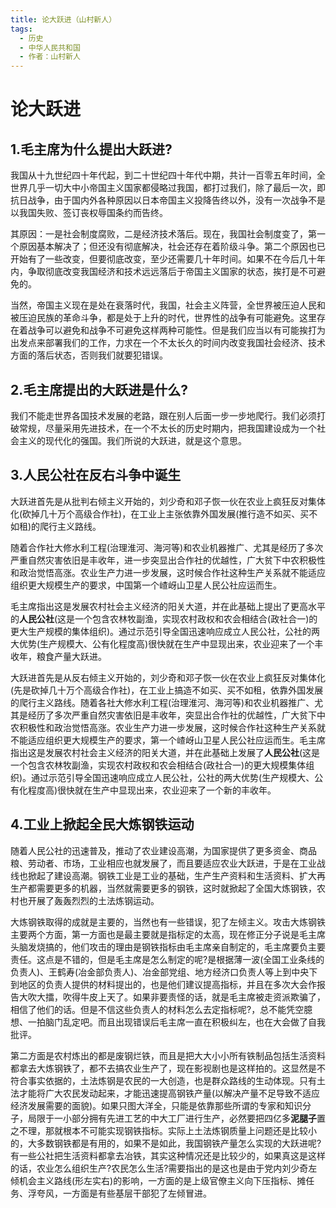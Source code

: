 ```yaml
---
title: 论大跃进（山村新人）
tags:
  - 历史
  - 中华人民共和国
  - 作者：山村新人
---
```


# 论大跃进

## 1.毛主席为什么提出大跃进?

我国从十九世纪四十年代起，到二十世纪四十年代中期，共计一百零五年时间，全世界几乎一切大中小帝国主义国家都侵略过我国，都打过我们，除了最后一次，即抗日战争，由于国内外各种原因以日本帝国主义投降告终以外，没有一次战争不是以我国失败、签订丧权辱国条约而告终。

其原因：一是社会制度腐败，二是经济技术落后。现在，我国社会制度变了，第一个原因基本解决了；但还没有彻底解决，社会还存在着阶级斗争。第二个原因也已开始有了一些改变，但要彻底改变，至少还需要几十年时间。如果不在今后几十年内，争取彻底改变我国经济和技术远远落后于帝国主义国家的状态，挨打是不可避免的。

当然，帝国主义现在是处在衰落时代，我国，社会主义阵营，全世界被压迫人民和被压迫民族的革命斗争，都是处于上升的时代，世界性的战争有可能避免。这里存在着战争可以避免和战争不可避免这样两种可能性。但是我们应当以有可能挨打为出发点来部署我们的工作，力求在一个不太长久的时间内改变我国社会经济、技术方面的落后状态，否则我们就要犯错误。

## 2.毛主席提出的大跃进是什么?
我们不能走世界各国技术发展的老路，跟在别人后面一步一步地爬行。我们必须打破常规，尽量采用先进技术，在一个不太长的历史时期内，把我国建设成为一个社会主义的现代化的强国。我们所说的大跃进，就是这个意思。

## 3.人民公社在反右斗争中诞生

大跃进首先是从批判右倾主义开始的，刘少奇和邓子恢一伙在农业上疯狂反对集体化(砍掉几十万个高级合作社)，在工业上主张依靠外国发展(推行造不如买、买不如租)的爬行主义路线。

随着合作社大修水利工程(治理淮河、海河等)和农业机器推广、尤其是经历了多次严重自然灾害依旧是丰收年，进一步突显出合作社的优越性，广大贫下中农积极性和政治觉悟高涨。农业生产力进一步发展，这时候合作社这种生产关系就不能适应组织更大规模生产的要求，中国第一个嵖岈山卫星人民公社应运而生。

毛主席指出这是发展农村社会主义经济的阳关大道，并在此基础上提出了更高水平的**人民公社**(这是一个包含农林牧副渔，实现农村政权和农会相结合(政社合一)的更大生产规模的集体组织)。通过示范引导全国迅速响应成立人民公社，公社的两大优势(生产规模大、公有化程度高)很快就在生产中显现出来，农业迎来了一个丰收年，粮食产量大跃进。

大跃进首先是从反右倾主义开始的，刘少奇和邓子恢一伙在农业上疯狂反对集体化(先是砍掉几十万个高级合作社)，在工业上搞造不如买、买不如租，依靠外国发展的爬行主义路线。随着各社大修水利工程(治理淮河、海河等)和农业机器推广、尤其是经历了多次严重自然灾害依旧是丰收年，突显出合作社的优越性，广大贫下中农积极性和政治觉悟高涨。农业生产力进一步发展，这时候合作社这种生产关系就不能适应组织更大规模生产的要求，第一个嵖岈山卫星人民公社应运而生。毛主席指出这是发展农村社会主义经济的阳关大道，并在此基础上发展了**人民公社**(这是一个包含农林牧副渔，实现农村政权和农会相结合(政社合一)的更大规模集体组织)。通过示范引导全国迅速响应成立人民公社，公社的两大优势(生产规模大、公有化程度高)很快就在生产中显现出来，农业迎来了一个新的丰收年。

## 4.工业上掀起全民大炼钢铁运动

随着人民公社的迅速普及，推动了农业建设高潮，为国家提供了更多资金、商品粮、劳动者、市场，工业相应也就发展了，而且要适应农业大跃进，于是在工业战线也掀起了建设高潮。钢铁工业是工业的基础，生产生产资料和生活资料、扩大再生产都需要更多的机器，当然就需要更多的钢铁，这时就掀起了全国大炼钢铁，农村也开展了轰轰烈烈的土法炼钢运动。

大炼钢铁取得的成就是主要的，当然也有一些错误，犯了左倾主义。攻击大炼钢铁主要两个方面，第一方面也是最主要就是指标定的太高，现在修正分子说是毛主席头脑发烧搞的，他们攻击的理由是钢铁指标由毛主席亲自制定的，毛主席要负主要责任。这点是不错的，但是毛主席是怎么制定的呢?是根据薄一波(全国工业条线的负责人)、王鹤寿(冶金部负责人)、冶金部党组、地方经济口负责人等上到中央下到地区的负责人提供的材料提出的，也是他们建议提高指标，并且在多次大会作报告大吹大擂，吹得牛皮上天了。如果非要责怪的话，就是毛主席被走资派欺骗了，相信了他们的话。但是不信这些负责人的材料怎么去定指标呢?，总不能凭空臆想、一拍脑门乱定吧。而且出现错误后毛主席一直在积极纠左，也在大会做了自我批评。

第二方面是农村炼出的都是废钢烂铁，而且是把大大小小所有铁制品包括生活资料都拿去大炼钢铁了，都不去搞农业生产了，现在影视剧也是这样拍的。这显然是不符合事实依据的，土法炼钢是农民的一大创造，也是群众路线的生动体现。只有土法才能将广大农民发动起来，才能迅速提高钢铁产量(以解决产量不足导致不适应经济发展需要的面貌)。如果只图大洋全，只能是依靠那些所谓的专家和知识分子，局限于一小部分拥有先进工艺的中大工厂进行生产，必然要把四亿多**泥腿子**置之不理，那就根本不可能实现钢铁指标。实际上土法炼钢质量上问题还是比较小的，大多数钢铁都是有用的，如果不是如此，我国钢铁产量怎么实现的大跃进呢?有一些公社把生活资料都拿去冶铁，其实这种情况还是比较少的，如果真这是这样的话，农业怎么组织生产?农民怎么生活?需要指出的是这也是由于党内刘少奇左倾机会主义路线(形左实右)的影响，一方面的是上级官僚主义向下压指标、摊任务、浮夸风，一方面是有些基层干部犯了左倾冒进。